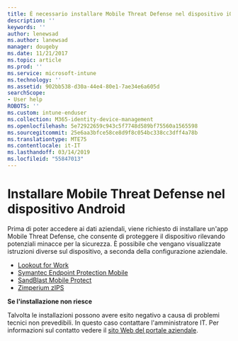 ```yaml
---
title: È necessario installare Mobile Threat Defense nel dispositivo iOS | Microsoft Docs
description: ''
keywords: ''
author: lenewsad
ms.author: lanewsad
manager: dougeby
ms.date: 11/21/2017
ms.topic: article
ms.prod: ''
ms.service: microsoft-intune
ms.technology: ''
ms.assetid: 902bb538-d30a-44e4-80e1-7ae34e6a605d
searchScope:
- User help
ROBOTS: ''
ms.custom: intune-enduser
ms.collection: M365-identity-device-management
ms.openlocfilehash: 5e72922659c943c5f7748d589bf75560a1565598
ms.sourcegitcommit: 25e6aa3bfce58ce8d9f8c054bc338cc3dff4a78b
ms.translationtype: MTE75
ms.contentlocale: it-IT
ms.lasthandoff: 03/14/2019
ms.locfileid: "55847013"
---
```

# <a name="install-mobile-threat-defense-on-your-android-device"></a>Installare Mobile Threat Defense nel dispositivo Android

Prima di poter accedere ai dati aziendali, viene richiesto di installare un'app Mobile Threat Defense, che consente di proteggere il dispositivo rilevando potenziali minacce per la sicurezza. È possibile che vengano visualizzate istruzioni diverse sul dispositivo, a seconda della configurazione aziendale.

* [Lookout for Work](you-are-prompted-to-install-lookout-for-work-android.md)
* [Symantec Endpoint Protection Mobile](you-are-prompted-to-install-skycure-android.md)
* [SandBlast Mobile Protect](you-are-prompted-to-install-sandblast-android.md)
* [Zimperium zIPS](you-are-prompted-to-install-zips-android.md)

**Se l'installazione non riesce**

Talvolta le installazioni possono avere esito negativo a causa di problemi tecnici non prevedibili. In questo caso contattare l'amministratore IT. Per informazioni sul contatto vedere il [sito Web del portale aziendale](https://go.microsoft.com/fwlink/?linkid=2010980).
